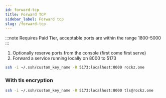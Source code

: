```yaml
---
id: forward-tcp
title: Forward TCP
sidebar_label: Forward tcp
slug: /forward-tcp
---
```


:::note
Requires Paid Tier, acceptable ports are within the range 1800-5000
:::

1. Optionally reserve ports from the console (first come first serve)
2. Forward a service running locally on 8000 to 5173
```bash
ssh -i ~/.ssh/custom_key_name -R 5173:localhost:8000 rockz.one
```

### With tls encryption
```bash
ssh -i ~/.ssh/custom_key_name -R 5173:localhost:8000 tls@rockz.one
```